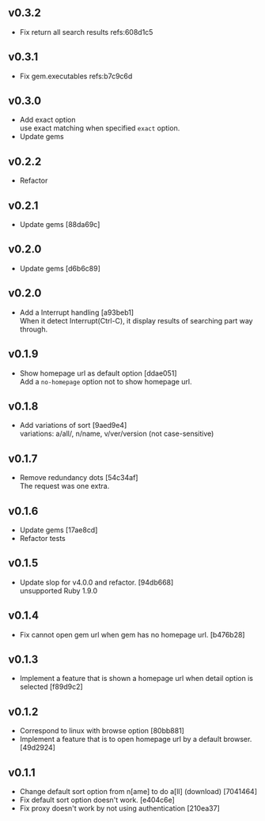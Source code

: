 ## v0.3.2
- Fix return all search results refs:608d1c5

## v0.3.1
- Fix gem.executables refs:b7c9c6d

## v0.3.0
- Add exact option  
use exact matching when specified `exact` option.
- Update gems

## v0.2.2
- Refactor

## v0.2.1
- Update gems [88da69c]

## v0.2.0
- Update gems [d6b6c89]

## v0.2.0

- Add a Interrupt handling [a93beb1]  
When it detect Interrupt(Ctrl-C), it display results of searching part way through.

## v0.1.9

- Show homepage url as default option [ddae051]  
Add a `no-homepage` option not to show homepage url.  

## v0.1.8

- Add variations of sort [9aed9e4]  
variations: a/all/, n/name, v/ver/version
(not case-sensitive)

## v0.1.7

- Remove redundancy dots [54c34af]  
The request was one extra.

## v0.1.6

- Update gems [17ae8cd]  
- Refactor tests  

## v0.1.5

- Update slop for v4.0.0 and refactor. [94db668]  
unsupported Ruby 1.9.0

## v0.1.4

- Fix cannot open gem url when gem has no homepage url. [b476b28]

## v0.1.3

- Implement a feature that is shown a homepage url when detail option is selected [f89d9c2]

## v0.1.2

- Correspond to linux with browse option [80bb881]
- Implement a feature that is to open homepage url by a default browser. [49d2924]

## v0.1.1

- Change default sort option from n[ame] to do a[ll] (download) [7041464]
- Fix default sort option doesn't work. [e404c6e]
- Fix proxy doesn't work by not using authentication [210ea37]
